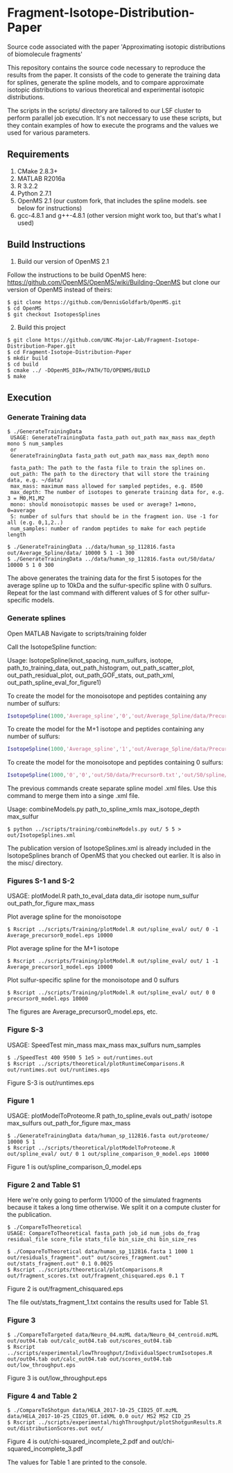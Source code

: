 # Fragment-Isotope-Distribution-Paper
Source code associated with the paper 'Approximating isotopic distributions of biomolecule fragments'

This repository contains the source code necessary to reproduce the results from the paper.
It consists of the code to generate the training data for splines, generate the spline models,
and to compare approximate isotopic distributions to various theoretical and experimental isotopic distributions.

The scripts in the scripts/ directory are tailored to our LSF cluster to perform parallel job execution.
It's not neccessary to use these scripts, but they contain examples of how to execute the programs
and the values we used for various parameters.

## Requirements
1. CMake 2.8.3+
2. MATLAB R2016a
3. R 3.2.2
4. Python 2.7.1
5. OpenMS 2.1 (our custom fork, that includes the spline models. see below for instructions)
6. gcc-4.8.1 and g++-4.8.1 (other version might work too, but that's what I used)

## Build Instructions
1. Build our version of OpenMS 2.1

Follow the instructions to be build OpenMS here: https://github.com/OpenMS/OpenMS/wiki/Building-OpenMS
but clone our version of OpenMS instead of theirs:

```ShellSession
$ git clone https://github.com/DennisGoldfarb/OpenMS.git
$ cd OpenMS
$ git checkout IsotopesSplines
```

2. Build this project

```ShellSession
$ git clone https://github.com/UNC-Major-Lab/Fragment-Isotope-Distribution-Paper.git
$ cd Fragment-Isotope-Distribution-Paper
$ mkdir build
$ cd build
$ cmake ../ -DOpenMS_DIR=/PATH/TO/OPENMS/BUILD
$ make
```

## Execution

### Generate Training data
```ShellSession
$ ./GenerateTrainingData 
 USAGE: GenerateTrainingData fasta_path out_path max_mass max_depth mono S num_samples 
 or 
 GenerateTrainingData fasta_path out_path max_mass max_depth mono
 
 fasta_path: The path to the fasta file to train the splines on.
 out_path: The path to the directory that will store the training data, e.g. ~/data/
 max_mass: maximum mass allowed for sampled peptides, e.g. 8500
 max_depth: The number of isotopes to generate training data for, e.g. 3 = M0,M1,M2
 mono: should monoisotopic masses be used or average? 1=mono, 0=average
 S: number of sulfurs that should be in the fragment ion. Use -1 for all (e.g. 0,1,2..)
 num_samples: number of random peptides to make for each peptide length
 
$ ./GenerateTrainingData ../data/human_sp_112816.fasta out/Average_Spline/data/ 10000 5 1 -1 300
$ ./GenerateTrainingData ../data/human_sp_112816.fasta out/S0/data/ 10000 5 1 0 300
```

The above generates the training data for the first 5 isotopes for the average spline up to 10kDa and the sulfur-specific spline with 0 sulfurs. Repeat for the last command with different values of S for other sulfur-specific models.

### Generate splines
Open MATLAB
Navigate to scripts/training folder

Call the IsotopeSpline function:

Usage: IsotopeSpline(knot_spacing, num_sulfurs, isotope, path_to_training_data, out_path_histogram, out_path_scatter_plot, out_path_residual_plot, out_path_GOF_stats, out_path_xml, out_path_spline_eval_for_figure1)  

To create the model for the monoisotope and peptides containing any number of sulfurs:
```Matlab
IsotopeSpline(1000,'Average_spline','0','out/Average_Spline/data/Precursor0.txt','out/Average_Spline/spline/hist/Precursor0.pdf','out/Average_Spline/spline/scatter/Precursor0.pdf','out/Average_Spline/spline/res/Precursor0.pdf','out/Average_Spline/spline/gof/Precursor0.txt','out/Average_Spline/spline/model/Precursor0.xml','out/Average_Spline/spline/eval/Precursor0.tab')
```
To create the model for the M+1 isotope and peptides containing any number of sulfurs:
```Matlab
IsotopeSpline(1000,'Average_spline','1','out/Average_Spline/data/Precursor1.txt','out/Average_Spline/spline/hist/Precursor1.pdf','out/Average_Spline/spline/scatter/Precursor1.pdf','out/Average_Spline/spline/res/Precursor1.pdf','out/Average_Spline/spline/gof/Precursor1.txt','out/Average_Spline/spline/model/Precursor1.xml','out/Average_Spline/spline/eval/Precursor1.tab')
```
To create the model for the monoisotope and peptides containing 0 sulfurs:
```Matlab
IsotopeSpline(1000,'0','0','out/S0/data/Precursor0.txt','out/S0/spline/hist/Precursor0.pdf','out/S0/spline/scatter/Precursor0.pdf','out/S0/spline/res/Precursor0.pdf','out/S0/spline/gof/Precursor0.txt','out/S0/spline/model/Precursor0.xml','out/S0/spline/eval/Precursor0.tab')
```
The previous commands create separate spline model .xml files. Use this command to merge them into a singe .xml file.

Usage: combineModels.py path_to_spline_xmls max_isotope_depth max_sulfur
```ShellSession
$ python ../scripts/training/combineModels.py out/ 5 5 > out/IsotopeSplines.xml
```
The publication version of IsotopeSplines.xml is already included in the IsotopeSplines branch of OpenMS that you checked out earlier. It is also in the misc/ directory.

### Figures S-1 and S-2

USAGE: plotModel.R path_to_eval_data data_dir isotope num_sulfur out_path_for_figure max_mass

Plot average spline for the monoisotope
```ShellSession
$ Rscript ../scripts/Training/plotModel.R out/spline_eval/ out/ 0 -1 Average_precursor0_model.eps 10000
```
Plot average spline for the M+1 isotope
```ShellSession
$ Rscript ../scripts/Training/plotModel.R out/spline_eval/ out/ 1 -1 Average_precursor1_model.eps 10000
```
Plot sulfur-specific spline for the monoisotope and 0 sulfurs
```ShellSession
$ Rscript ../scripts/Training/plotModel.R out/spline_eval/ out/ 0 0 precursor0_model.eps 10000
```

The figures are Average_precursor0_model.eps, etc.

### Figure S-3

USAGE: SpeedTest min_mass max_mass max_sulfurs num_samples
```ShellSession
$ ./SpeedTest 400 9500 5 1e5 > out/runtimes.out
$ Rscript ../scripts/theoretical/plotRuntimeComparisons.R out/runtimes.out out/runtimes.eps
```

Figure S-3 is out/runtimes.eps

### Figure 1

USAGE: plotModelToProteome.R path_to_spline_evals out_path/ isotope max_sulfurs out_path_for_figure max_mass
```ShellSession
$ ./GenerateTrainingData data/human_sp_112816.fasta out/proteome/ 10000 5 1
$ Rscript ../scripts/theoretical/plotModelToProteome.R out/spline_eval/ out/ 0 1 out/spline_comparison_0_model.eps 10000
```

Figure 1 is out/spline_comparison_0_model.eps

### Figure 2 and Table S1

Here we're only going to perform 1/1000 of the simulated fragments because it takes a long time otherwise. We split it on a compute cluster for the publication.

```ShellSession
$ ./CompareToTheoretical
USAGE: CompareToTheoretical fasta_path job_id num_jobs do_frag residual_file score_file stats_file bin_size_chi bin_size_res

$ ./CompareToTheoretical data/human_sp_112816.fasta 1 1000 1 out/residuals_fragment".out" out/scores_fragment.out" out/stats_fragment.out" 0.1 0.0025
$ Rscript ../scripts/theoretical/plotComparisons.R out/fragment_scores.txt out/fragment_chisquared.eps 0.1 T
```

Figure 2 is out/fragment_chisquared.eps

The file out/stats_fragment_1.txt contains the results used for Table S1.

### Figure 3

```ShellSession
$ ./CompareToTargeted data/Neuro_04.mzML data/Neuro_04_centroid.mzML out/out04.tab out/calc_out04.tab out/scores_out04.tab
$ Rscript ../scripts/experimental/lowThroughput/IndividualSpectrumIsotopes.R out/out04.tab out/calc_out04.tab out/scores_out04.tab out/low_throughput.eps
```
Figure 3 is out/low_throughput.eps

### Figure 4 and Table 2

```ShellSession
$ ./CompareToShotgun data/HELA_2017-10-25_CID25_OT.mzML data/HELA_2017-10-25_CID25_OT.idXML 0.0 out/ MS2 MS2 CID_25
$ Rscript ../scripts/experimental/highThroughput/plotShotgunResults.R out/distributionScores.out out/
```

Figure 4 is out/chi-squared_incomplete_2.pdf and out/chi-squared_incomplete_3.pdf

The values for Table 1 are printed to the console.
